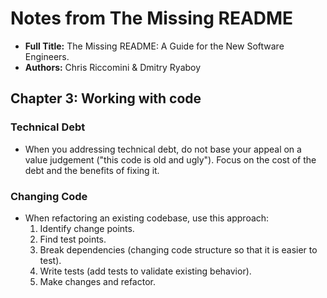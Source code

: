 # Notes from The Missing README

- **Full Title:** The Missing README: A Guide for the New Software Engineers.
- **Authors:** Chris Riccomini & Dmitry Ryaboy

## Chapter 3: Working with code

### Technical Debt

- When you addressing technical debt, do not base your appeal on a value judgement ("this code is old and ugly"). Focus on the cost of the debt and the benefits of fixing it.

### Changing Code

- When refactoring an existing codebase, use this approach:
  1. Identify change points.
  2. Find test points.
  3. Break dependencies (changing code structure so that it is easier to test).
  4. Write tests (add tests to validate existing behavior).
  5. Make changes and refactor.
